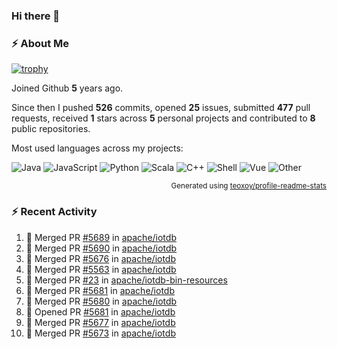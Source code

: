 ### Hi there 👋

### :zap: About Me

[![trophy](https://github-profile-trophy.vercel.app/?username=HTHou&theme=onedark)](https://github.com/ryo-ma/github-profile-trophy)
   
Joined Github **5** years ago.

Since then I pushed **526** commits, opened **25** issues, submitted **477** pull requests, received **1** stars across **5** personal projects and contributed to **8** public repositories.

Most used languages across my projects:

![Java](https://img.shields.io/static/v1?style=flat-square&label=%E2%A0%80&color=555&labelColor=%23b07219&message=Java%EF%B8%B194.4%25)
![JavaScript](https://img.shields.io/static/v1?style=flat-square&label=%E2%A0%80&color=555&labelColor=%23f1e05a&message=JavaScript%EF%B8%B11.4%25)
![Python](https://img.shields.io/static/v1?style=flat-square&label=%E2%A0%80&color=555&labelColor=%233572A5&message=Python%EF%B8%B10.7%25)
![Scala](https://img.shields.io/static/v1?style=flat-square&label=%E2%A0%80&color=555&labelColor=%23c22d40&message=Scala%EF%B8%B10.6%25)
![C++](https://img.shields.io/static/v1?style=flat-square&label=%E2%A0%80&color=555&labelColor=%23f34b7d&message=C%2B%2B%EF%B8%B10.6%25)
![Shell](https://img.shields.io/static/v1?style=flat-square&label=%E2%A0%80&color=555&labelColor=%2389e051&message=Shell%EF%B8%B10.4%25)
![Vue](https://img.shields.io/static/v1?style=flat-square&label=%E2%A0%80&color=555&labelColor=%2341b883&message=Vue%EF%B8%B10.3%25)
![Other](https://img.shields.io/static/v1?style=flat-square&label=%E2%A0%80&color=555&labelColor=%23ededed&message=Other%EF%B8%B11.2%25)

<p align="right"><sub>Generated using <a href="https://github.com/marketplace/actions/profile-readme-stats">teoxoy/profile-readme-stats</a></sub></p>


<!--![](https://github.com/HTHou/HTHou/blob/output/github-contribution-grid-snake.svg)-->

<!--![Haonan Hou's github stats](https://github-readme-stats.vercel.app/api?username=HTHou&count_private=true&show_icons=true&theme=onedark)-->

<!--![Haonan Hou's wakatime stats](https://github-readme-stats.vercel.app/api/wakatime?username=HTHou&layout=compact&theme=onedark)-->

<!--![Top Langs](https://github-readme-stats.vercel.app/api/top-langs/?username=HTHou&theme=onedark&layout=compact)-->

### :zap: Recent Activity
<!--START_SECTION:activity-->
1. 🎉 Merged PR [#5689](https://github.com/apache/iotdb/pull/5689) in [apache/iotdb](https://github.com/apache/iotdb)
2. 🎉 Merged PR [#5690](https://github.com/apache/iotdb/pull/5690) in [apache/iotdb](https://github.com/apache/iotdb)
3. 🎉 Merged PR [#5676](https://github.com/apache/iotdb/pull/5676) in [apache/iotdb](https://github.com/apache/iotdb)
4. 🎉 Merged PR [#5563](https://github.com/apache/iotdb/pull/5563) in [apache/iotdb](https://github.com/apache/iotdb)
5. 🎉 Merged PR [#23](https://github.com/apache/iotdb-bin-resources/pull/23) in [apache/iotdb-bin-resources](https://github.com/apache/iotdb-bin-resources)
6. 🎉 Merged PR [#5681](https://github.com/apache/iotdb/pull/5681) in [apache/iotdb](https://github.com/apache/iotdb)
7. 🎉 Merged PR [#5680](https://github.com/apache/iotdb/pull/5680) in [apache/iotdb](https://github.com/apache/iotdb)
8. 💪 Opened PR [#5681](https://github.com/apache/iotdb/pull/5681) in [apache/iotdb](https://github.com/apache/iotdb)
9. 🎉 Merged PR [#5677](https://github.com/apache/iotdb/pull/5677) in [apache/iotdb](https://github.com/apache/iotdb)
10. 🎉 Merged PR [#5673](https://github.com/apache/iotdb/pull/5673) in [apache/iotdb](https://github.com/apache/iotdb)
<!--END_SECTION:activity-->

<!--
**HTHou/HTHou** is a ✨ _special_ ✨ repository because its `README.md` (this file) appears on your GitHub profile.

Here are some ideas to get you started:

- 🔭 I’m currently working on ...
- 🌱 I’m currently learning ...
- 👯 I’m looking to collaborate on ...
- 🤔 I’m looking for help with ...
- 💬 Ask me about ...
- 📫 How to reach me: ...
- 😄 Pronouns: ...
- ⚡ Fun fact: ...
-->
